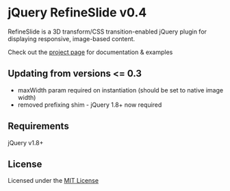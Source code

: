 jQuery RefineSlide v0.4
=======================

RefineSlide is a 3D transform/CSS transition-enabled jQuery plugin for displaying responsive, image-based content.

Check out the [project page](http://alexdunphy.github.com/refineslide/) for documentation & examples

Updating from versions <= 0.3
-----
* maxWidth param required on instantiation (should be set to native image width)
* removed prefixing shim - jQuery 1.8+ now required


Requirements
-----

jQuery v1.8+


License
-----

Licensed under the [MIT License](http://www.opensource.org/licenses/mit-license.php)

